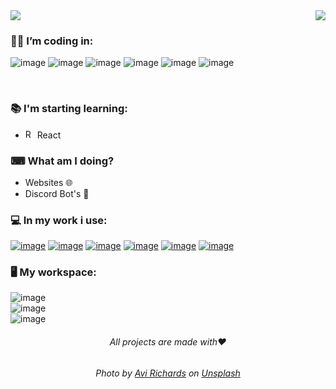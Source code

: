 <img src="https://github.com/ssynowiec/ssynowiec/blob/main/Hey%F0%9F%91%8B%20I%E2%80%99m%20Stanislaw.png">

<img align="right" src="https://github-readme-stats.vercel.app/api/top-langs/?username=ssynowiec&layout=compact&theme=dark">

### 👨‍💻 I’m coding in:

![image](https://img.shields.io/badge/HTML5-E34F26?style=for-the-badge&logo=html5&logoColor=white)
![image](https://img.shields.io/badge/CSS3-1572B6?style=for-the-badge&logo=css3&logoColor=white)
![image](https://img.shields.io/badge/-SASS-%23CF649A?style=for-the-badge&logo=sass&logoColor=white)
![image](https://img.shields.io/badge/JavaScript-F7DF1E?style=for-the-badge&logo=javascript&logoColor=black)
![image](https://img.shields.io/badge/PHP-777BB4?style=for-the-badge&logo=php&logoColor=white)
![image](https://img.shields.io/badge/-Bootstrap-%237952B3?style=for-the-badge&logo=bootstrap&logoColor=white)

</br>

### 📚 I'm starting learning:

-   <img src="https://upload.wikimedia.org/wikipedia/commons/thumb/a/a7/React-icon.svg/240px-React-icon.svg.png" alt="React logo" style="width:15px;"/> React

### ⌨ What am I doing?

-   Websites 🌐
-   Discord Bot's 🤖

### 💻 In my work i use:

[![image](https://img.shields.io/badge/Windows-0078D6?style=for-the-badge&logo=windows&logoColor=white)](https://www.microsoft.com/pl-pl/windows)
[![image](https://img.shields.io/badge/Google_chrome-4285F4?style=for-the-badge&logo=Google-chrome&logoColor=white)](https://www.google.com/intl/pl_pl/chrome/)
[![image](https://img.shields.io/badge/Firefox%20Developer%20Edition-0250bb?style=for-the-badge&logo=Firefox&logoColor=white)](https://www.mozilla.org/pl/firefox/developer/)
[![image](https://img.shields.io/badge/Visual_Studio_Code-0078D4?style=for-the-badge&logo=visual%20studio%20code&logoColor=white)](https://code.visualstudio.com/)
[![image](https://img.shields.io/badge/prettier-1A2C34?style=for-the-badge&logo=prettier&logoColor=F7BA3E)](https://prettier.io/)
[![image](https://img.shields.io/badge/Git-F05032?style=for-the-badge&logo=git&logoColor=white)](https://git-scm.com/)

### 🖥 My workspace:

![image](https://img.shields.io/badge/AMD-Ryzen_5_3600-ED1C24?style=for-the-badge&logo=amd&logoColor=white) </br>
![image](https://img.shields.io/badge/NVIDIA-GTX1660_SUPER-76B900?style=for-the-badge&logo=nvidia&logoColor=white) </br>
![image](https://img.shields.io/badge/Windows-10-0078D6?style=for-the-badge&logo=windows&logoColor=white) </br>

<h6 align=center> All projects are made with❤</h6>

<h6 align=center> Photo by <a href="https://unsplash.com/@avirichards?utm_source=unsplash&utm_medium=referral&utm_content=creditCopyText">Avi Richards</a> on <a href="https://unsplash.com/photos/Z3ownETsdNQ">Unsplash</a></h6>
